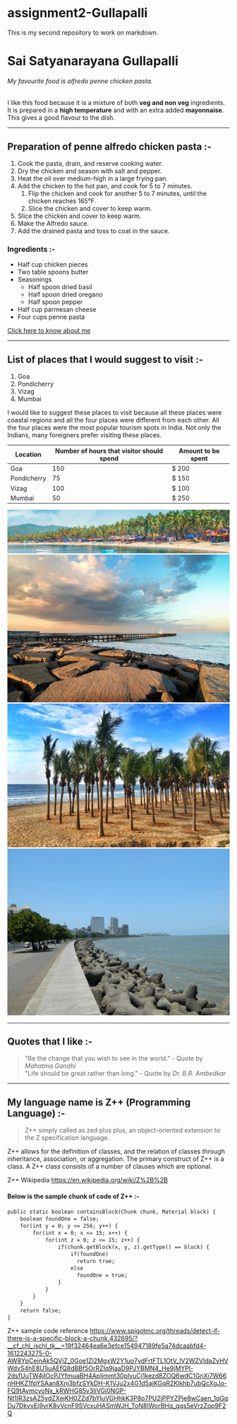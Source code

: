 # assignment2-Gullapalli
This is my second repository to work on markdown.

# Sai Satyanarayana Gullapalli
###### My favourite food is alfredo penne chicken pasta.

I like this food because it is a mixture of both **veg and non veg** ingredients. It is prepared in a **high temperature** and with an extra added **mayonnaise**. This gives a good flavour to the dish.

----

## Preparation of penne alfredo chicken pasta :-
1. Cook the pasta, drain, and reserve cooking water.
1. Dry the chicken and season with salt and pepper.
1. Heat the oil over medium-high in a large frying pan.
1. Add the chicken to the hot pan, and cook for 5 to 7 minutes.
    1. Flip the chicken and cook for another 5 to 7 minutes, until the chicken reaches 165°F.
    2. Slice the chicken and cover to keep warm.
1. Slice the chicken and cover to keep warm.
1. Make the Alfredo sauce.
1. Add the drained pasta and toss to coat in the sauce.

### Ingredients :-
* Half cup chicken pieces
* Two table spoons butter
* Seasonings
    * Half spoon dried basil
    * Half spoon dried oregano
    * Half spoon pepper
* Half cup parmesan cheese
* Four cups penne pasta

[Click here to know about me](AboutMe.md)

----

## List of places that I would suggest to visit :-
1. Goa
1. Pondicherry
1. Vizag
1. Mumbai

I would like to suggest these places to visit because all these places were coastal regions and all the four places were different from each other. All the four places were the most popular tourism spots in India. Not only the Indians, many foreigners prefer visiting these places. 

|Location    | Number of hours that visitor should spend | Amount to be spent |
|  ----      |        ----                               |  ----              |
|Goa         |          150                              |  $ 200             |
|Pondicherry |          75                               |  $ 150             |
|Vizag       |          100                              |  $ 100             |
|Mumbai      |          50                               |  $ 250             |

![Goa beach](Locations/Goa.jpg)
![Pondicherry beach](Locations/Pondicherry.jpg)
![Vizag beach](Locations/Vizag.jpg)
![Mumbai beach](Locations/Mumbai.jpg)

----

## Quotes that I like :-

> "Be the change that you wish to see in the world." - Quote by _Mahatma Gandhi_ <br> 
> "Life should be great rather than long." - Quote by _Dr. B.R. Ambedkar_

----

## My language name is Z++ (Programming Language) :-

> Z++ simply called as zed plus plus, an object-oriented extension to the Z specification language.

Z++ allows for the definition of classes, and the relation of classes through inheritance, association, or aggregation. The primary construct of Z++ is a class. A Z++ class consists of a number of clauses which are optional.

Z++ Wikipedia <https://en.wikipedia.org/wiki/Z%2B%2B>

#### Below is the sample chunk of code of Z++ :-

``` Code (Java):
public static boolean containsBlock(Chunk chunk, Material block) {
    boolean foundOne = false;
    for(int y = 0; y <= 256; y++) {
        for(int x = 0; x <= 15; x++) {
            for(int z = 0; z <= 15; z++) {
                if(chunk.getBlock(x, y, z).getType() == block) {
                    if(foundOne)
                      return true;
                    else
                      foundOne = true;
                }
            }
        }
    }
    return false;
}
```
Z++ sample code reference <https://www.spigotmc.org/threads/detect-if-there-is-a-specific-block-a-chunk.432695/?__cf_chl_jschl_tk__=19f32464ea6e3efce154947189fe5a74dcaabfd4-1612243275-0-AW8YpCeinAk5QVjZ_0Goe1Zi2MgxW2Y1uo7ydFrtFTL1OtV_lV2WZVIdaZvHVWdvS4hE8U1iuAEfQ8dBBf5OrRZIq9jaaD9PJYBMN4_He9jMYPl-2dsfUuTW4jIOcPJYfmuaBH4ApIjmmt30pIvuCj1kezd8ZOQ6wdC1GnXi7W66nHHKZ1fpYSAan8Xnj3bfzSYkDH-K1VJu2x4G1d5ajKGqR2Klkhb7ubQcXgJo-FQ9tAymcvoNx_kRWHG85v3IiVGi0NGP-Nt1IR3zsAZ5ydZXejKH0ZZd7bYIuVGHhkK3P8o7PU2jPPYZPje8wCaen_1qGqDu7DkvvEj9vrK8vVcnF9SVcxuHASmWJH_ToN8IWorBHq_gqs5eVrzZop9F2Q>

